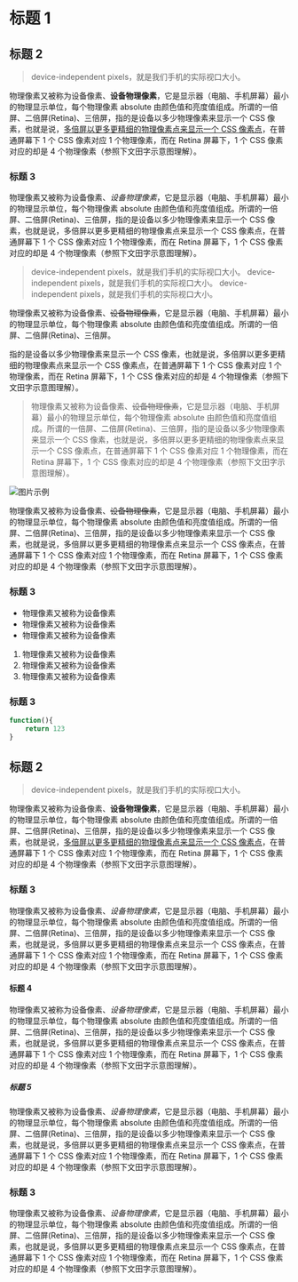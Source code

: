 # 标题 1

## 标题 2

> device-independent pixels，就是我们手机的实际视口大小。

物理像素又被称为设备像素、**设备物理像素**，它是显示器（电脑、手机屏幕）最小的物理显示单位，每个物理像素 absolute 由颜色值和亮度值组成。所谓的一倍屏、二倍屏(Retina)、三倍屏，指的是设备以多少物理像素来显示一个 CSS 像素，也就是说，[多倍屏以更多更精细的物理像素点来显示一个 CSS 像素点](http://www.baidu.com)，在普通屏幕下 1 个 CSS 像素对应 1 个物理像素，而在 Retina 屏幕下，1 个 CSS 像素对应的却是 4 个物理像素（参照下文田字示意图理解）。

### 标题 3

物理像素又被称为设备像素、_设备物理像素_，它是显示器（电脑、手机屏幕）最小的物理显示单位，每个物理像素 absolute 由颜色值和亮度值组成。所谓的一倍屏、二倍屏(Retina)、三倍屏，指的是设备以多少物理像素来显示一个 CSS 像素，也就是说，多倍屏以更多更精细的物理像素点来显示一个 CSS 像素点，在普通屏幕下 1 个 CSS 像素对应 1 个物理像素，而在 Retina 屏幕下，1 个 CSS 像素对应的却是 4 个物理像素（参照下文田字示意图理解）。

> device-independent pixels，就是我们手机的实际视口大小。
> device-independent pixels，就是我们手机的实际视口大小。
> device-independent pixels，就是我们手机的实际视口大小。

物理像素又被称为设备像素、~~设备物理像素~~，它是显示器（电脑、手机屏幕）最小的物理显示单位，每个物理像素 absolute 由颜色值和亮度值组成。所谓的一倍屏、二倍屏(Retina)、三倍屏。

指的是设备以多少物理像素来显示一个 CSS 像素，也就是说，多倍屏以更多更精细的物理像素点来显示一个 CSS 像素点，在普通屏幕下 1 个 CSS 像素对应 1 个物理像素，而在 Retina 屏幕下，1 个 CSS 像素对应的却是 4 个物理像素（参照下文田字示意图理解）。

> 物理像素又被称为设备像素、~~设备物理像素~~，它是显示器（电脑、手机屏幕）最小的物理显示单位，每个物理像素 absolute 由颜色值和亮度值组成。所谓的一倍屏、二倍屏(Retina)、三倍屏，指的是设备以多少物理像素来显示一个 CSS 像素，也就是说，多倍屏以更多更精细的物理像素点来显示一个 CSS 像素点，在普通屏幕下 1 个 CSS 像素对应 1 个物理像素，而在 Retina 屏幕下，1 个 CSS 像素对应的却是 4 个物理像素（参照下文田字示意图理解）。

![图片示例](/images/banner-12.jpeg)

物理像素又被称为设备像素、~~设备物理像素~~，它是显示器（电脑、手机屏幕）最小的物理显示单位，每个物理像素 absolute 由颜色值和亮度值组成。所谓的一倍屏、二倍屏(Retina)、三倍屏，指的是设备以多少物理像素来显示一个 CSS 像素，也就是说，多倍屏以更多更精细的物理像素点来显示一个 CSS 像素点，在普通屏幕下 1 个 CSS 像素对应 1 个物理像素，而在 Retina 屏幕下，1 个 CSS 像素对应的却是 4 个物理像素（参照下文田字示意图理解）。

### 标题 3

- 物理像素又被称为设备像素
- 物理像素又被称为设备像素
- 物理像素又被称为设备像素

1. 物理像素又被称为设备像素
2. 物理像素又被称为设备像素
3. 物理像素又被称为设备像素

### 标题 3

```js
function(){
    return 123
}
```

## 标题 2

> device-independent pixels，就是我们手机的实际视口大小。

物理像素又被称为设备像素、**设备物理像素**，它是显示器（电脑、手机屏幕）最小的物理显示单位，每个物理像素 absolute 由颜色值和亮度值组成。所谓的一倍屏、二倍屏(Retina)、三倍屏，指的是设备以多少物理像素来显示一个 CSS 像素，也就是说，[多倍屏以更多更精细的物理像素点来显示一个 CSS 像素点](http://www.baidu.com)，在普通屏幕下 1 个 CSS 像素对应 1 个物理像素，而在 Retina 屏幕下，1 个 CSS 像素对应的却是 4 个物理像素（参照下文田字示意图理解）。

### 标题 3

物理像素又被称为设备像素、_设备物理像素_，它是显示器（电脑、手机屏幕）最小的物理显示单位，每个物理像素 absolute 由颜色值和亮度值组成。所谓的一倍屏、二倍屏(Retina)、三倍屏，指的是设备以多少物理像素来显示一个 CSS 像素，也就是说，多倍屏以更多更精细的物理像素点来显示一个 CSS 像素点，在普通屏幕下 1 个 CSS 像素对应 1 个物理像素，而在 Retina 屏幕下，1 个 CSS 像素对应的却是 4 个物理像素（参照下文田字示意图理解）。

#### 标题 4

物理像素又被称为设备像素、_设备物理像素_，它是显示器（电脑、手机屏幕）最小的物理显示单位，每个物理像素 absolute 由颜色值和亮度值组成。所谓的一倍屏、二倍屏(Retina)、三倍屏，指的是设备以多少物理像素来显示一个 CSS 像素，也就是说，多倍屏以更多更精细的物理像素点来显示一个 CSS 像素点，在普通屏幕下 1 个 CSS 像素对应 1 个物理像素，而在 Retina 屏幕下，1 个 CSS 像素对应的却是 4 个物理像素（参照下文田字示意图理解）。

##### 标题 5

物理像素又被称为设备像素、_设备物理像素_，它是显示器（电脑、手机屏幕）最小的物理显示单位，每个物理像素 absolute 由颜色值和亮度值组成。所谓的一倍屏、二倍屏(Retina)、三倍屏，指的是设备以多少物理像素来显示一个 CSS 像素，也就是说，多倍屏以更多更精细的物理像素点来显示一个 CSS 像素点，在普通屏幕下 1 个 CSS 像素对应 1 个物理像素，而在 Retina 屏幕下，1 个 CSS 像素对应的却是 4 个物理像素（参照下文田字示意图理解）。

### 标题 3

物理像素又被称为设备像素、_设备物理像素_，它是显示器（电脑、手机屏幕）最小的物理显示单位，每个物理像素 absolute 由颜色值和亮度值组成。所谓的一倍屏、二倍屏(Retina)、三倍屏，指的是设备以多少物理像素来显示一个 CSS 像素，也就是说，多倍屏以更多更精细的物理像素点来显示一个 CSS 像素点，在普通屏幕下 1 个 CSS 像素对应 1 个物理像素，而在 Retina 屏幕下，1 个 CSS 像素对应的却是 4 个物理像素（参照下文田字示意图理解）。
